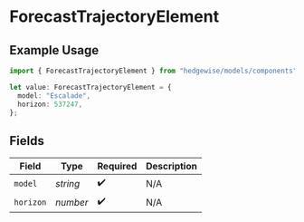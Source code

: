 # ForecastTrajectoryElement

## Example Usage

```typescript
import { ForecastTrajectoryElement } from "hedgewise/models/components";

let value: ForecastTrajectoryElement = {
  model: "Escalade",
  horizon: 537247,
};
```

## Fields

| Field              | Type               | Required           | Description        |
| ------------------ | ------------------ | ------------------ | ------------------ |
| `model`            | *string*           | :heavy_check_mark: | N/A                |
| `horizon`          | *number*           | :heavy_check_mark: | N/A                |